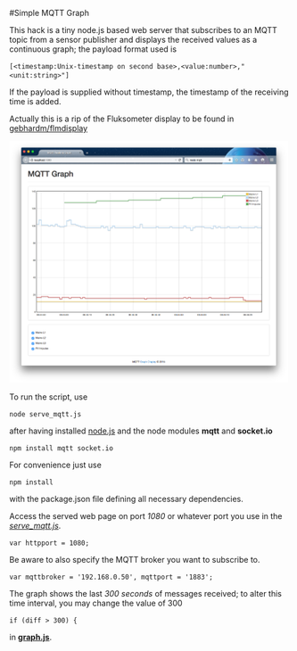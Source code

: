 #Simple MQTT Graph

This hack is a tiny node.js based web server that subscribes to an MQTT topic from a sensor publisher and displays the received values as a continuous graph; the payload format used is

    [<timestamp:Unix-timestamp on second base>,<value:number>,"<unit:string>"]
    
If the payload is supplied without timestamp, the timestamp of the receiving time is added.

Actually this is a rip of the Fluksometer display to be found in [gebhardm/flmdisplay](https://github.com/gebhardm/flmdisplay/tree/master/combined)

<img src="MQTTgraph.png" width=500px>

To run the script, use

    node serve_mqtt.js
    
after having installed [node.js](http://nodejs.org) and the node modules **mqtt** and **socket.io**

    npm install mqtt socket.io
    
For convenience just use

    npm install
    
with the package.json file defining all necessary dependencies.

Access the served web page on port *1080* or whatever port you use in the [*serve_mqtt.js*](serve_mqtt.js).

    var httpport = 1080;
    
Be aware to also specify the MQTT broker you want to subscribe to.

    var mqttbroker = '192.168.0.50', mqttport = '1883';

The graph shows the last *300 seconds* of messages received; to alter this time interval, you may change the value of 300

    if (diff > 300) {

in [**graph.js**](graph.js).